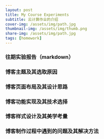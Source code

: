 ```yaml
---
layout: post
title: My Course Experiments
subtitle: 云计算作业的介绍
cover-img: /assets/img/path.jpg
thumbnail-img: /assets/img/thumb.png
share-img: /assets/img/path.jpg
tags: [homework]
---
```


### 往期实验报告（markdown）
### 博客主题及其选取原因
### 博客页面布局及其设计思路
### 博客功能实现及其技术选择
### 博客样式设计及其美学考量
### 博客制作过程中遇到的问题及其解决方法
